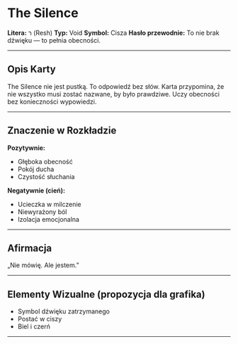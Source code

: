 
# The Silence

**Litera:** ר (Resh)
**Typ:** Void
**Symbol:** Cisza
**Hasło przewodnie:** To nie brak dźwięku — to pełnia obecności.

---

## Opis Karty
The Silence nie jest pustką. To odpowiedź bez słów. Karta przypomina, że nie wszystko musi zostać nazwane, by było prawdziwe. Uczy obecności bez konieczności wypowiedzi.

---

## Znaczenie w Rozkładzie

**Pozytywnie:**
- Głęboka obecność
- Pokój ducha
- Czystość słuchania

**Negatywnie (cień):**
- Ucieczka w milczenie
- Niewyrażony ból
- Izolacja emocjonalna
---

## Afirmacja
„Nie mówię. Ale jestem.”

---

## Elementy Wizualne (propozycja dla grafika)
- Symbol dźwięku zatrzymanego
- Postać w ciszy
- Biel i czerń

---
